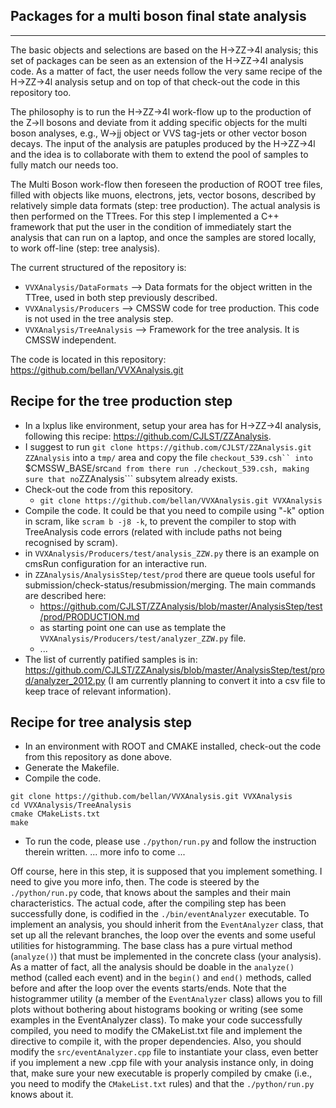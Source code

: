 Packages for a multi boson final state analysis
-----------------------------------------------
-----------------------------------------------

The basic objects and selections are based on the H->ZZ->4l analysis; this set of packages can be seen as an extension of the H->ZZ->4l analysis code. 
As a matter of fact, the user needs follow the very same recipe of the H->ZZ->4l analysis setup and on top of that check-out the code in this repository too.

The philosophy is to run the H->ZZ->4l work-flow up to the production of the Z->ll bosons and deviate from it adding specific objects for the multi boson analyses, e.g.,
W->jj object or VVS tag-jets or other vector boson decays. The input of the analysis are patuples produced by the H->ZZ->4l and the idea is to collaborate with them to extend the
pool of samples to fully match our needs too. 

The Multi Boson work-flow then foreseen the production of ROOT tree files, filled with objects like muons, electrons, jets, vector bosons, described by relatively 
simple data formats (step: tree production).
The actual analysis is then performed on the TTrees. For this step I implemented a C++ framework that put the user in the condition of immediately start the analysis that can run on a laptop, 
and once the samples are stored locally, to work off-line (step: tree analysis).

The current structured of the repository is:
- ```VVXAnalysis/DataFormats```  --> Data formats for the object written in the TTree, used in both step previously described.
- ```VVXAnalysis/Producers```    --> CMSSW code for tree production. This code is not used in the tree analysis step.
- ```VVXAnalysis/TreeAnalysis``` --> Framework for the tree analysis. It is CMSSW independent.

The code is located in this repository: https://github.com/bellan/VVXAnalysis.git

Recipe for the tree production step
-----------------------------------

- In a lxplus like environment, setup your area has for H->ZZ->4l analysis, following this recipe: https://github.com/CJLST/ZZAnalysis.
- I suggest to run ```git clone https://github.com/CJLST/ZZAnalysis.git ZZAnalysis``` into a ```tmp/``` area and copy the file ```checkout_539.csh``
  into ```$CMSSW_BASE/src``` and from there run ./checkout_539.csh, making sure that no ```ZZAnalysis``` subsytem already exists.
- Check-out the code from this repository.
  - ```git clone https://github.com/bellan/VVXAnalysis.git VVXAnalysis```
- Compile the code. It could be that you need to compile using "-k" option in scram, like ```scram b -j8 -k```, 
  to prevent the compiler to stop with TreeAnalysis code errors (related with include paths not being recognised by scram).
- in ```VVXAnalysis/Producers/test/analysis_ZZW.py``` there is an example on cmsRun configuration for an interactive run.
- in ```ZZAnalysis/AnalysisStep/test/prod``` there are queue tools useful for submission/check-status/resubmission/merging.
  The main commands are described here:
  - https://github.com/CJLST/ZZAnalysis/blob/master/AnalysisStep/test/prod/PRODUCTION.md 
  - as starting point one can use as template the ```VVXAnalysis/Producers/test/analyzer_ZZW.py``` file.
  - ...
- The list of currently patified samples is in:
  https://github.com/CJLST/ZZAnalysis/blob/master/AnalysisStep/test/prod/analyzer_2012.py
  (I am currently planning to convert it into a csv file to keep trace of relevant information).

Recipe for tree analysis step
-----------------------------

- In an environment with ROOT and CMAKE installed, check-out the code from this repository as done above.
- Generate the Makefile.
- Compile the code.

```
git clone https://github.com/bellan/VVXAnalysis.git VVXAnalysis
cd VVXAnalysis/TreeAnalysis
cmake CMakeLists.txt
make
```

- To run the code, please use ```./python/run.py``` and follow the instruction therein written.
  ... more info to come ...

Off course, here in this step, it is supposed that you implement something. I need to give you more info, then. The code is steered by the ```./python/run.py``` code, that knows 
about the samples and their main characteristics. The actual code, after the compiling step has been successfully done, is codified in the ```./bin/eventAnalyzer``` executable.
To implement an analysis, you should inherit from the ```EventAnalyzer``` class, that set up all the relevant branches, the loop over the events and some useful utilities for
histogramming. The base class has a pure virtual method (```analyze()```) that must be implemented in the concrete class (your analysis). As a matter of fact, all the analysis should be doable
in the ```analyze()``` method (called each event) and in the ```begin()``` and ```end()``` methods, called before and after the loop over the events starts/ends. Note that the histogrammer utility (a member of the ```EventAnalyzer``` class) allows you to fill plots without bothering about histograms booking or writing (see some examples in the EventAnalyzer class).
To make your code successfully compiled, you need to modify the CMakeList.txt file and implement the directive to compile it, with the proper dependencies. 
Also, you should modify the ```src/eventAnalyzer.cpp``` file to instantiate your class, even better if you
implement a new .cpp file with your analysis instance only, in doing that, make sure your new executable is properly compiled by cmake (i.e., you need to modify the 
```CMakeList.txt``` rules) and that the ```./python/run.py``` knows about it.

